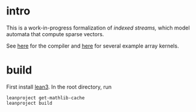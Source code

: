 # intro

This is a work-in-progress formalization of _indexed streams,_
which model automata that compute sparse vectors.

See [here](src/compile_fast.lean) for the compiler and [here](src/front_end.lean) for several example array kernels.

# build

First install [lean3](https://leanprover-community.github.io/get_started.html).
In the root directory, run
```
leanproject get-mathlib-cache
leanproject build
```
